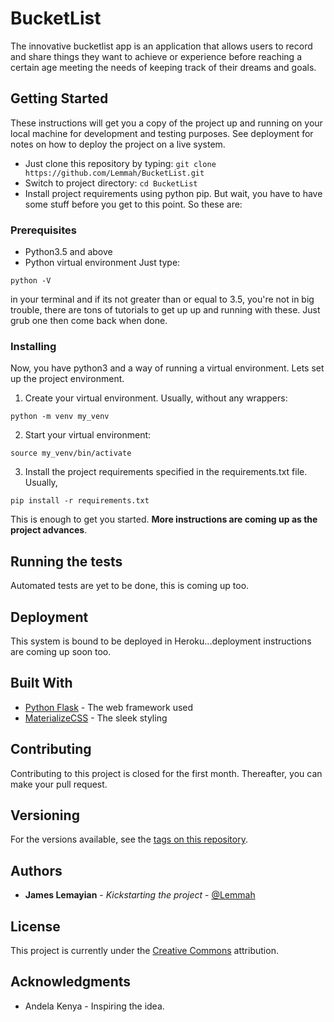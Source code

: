 # BucketList

The innovative bucketlist app is an application that allows users  to record and share things they want to achieve or experience before reaching a certain age meeting the needs of keeping track of their dreams and goals.

## Getting Started

These instructions will get you a copy of the project up and running on your local machine for development and testing purposes. See deployment for notes on how to deploy the project on a live system.
- Just clone this repository by typing: `git clone https://github.com/Lemmah/BucketList.git`
- Switch to project directory: `cd BucketList`
- Install project requirements using python pip. But wait, you have to have some stuff before you get to this point. So these are:

### Prerequisites

- Python3.5 and above
- Python virtual environment
Just type:
```
python -V
```
in your terminal and if its not greater than or equal to 3.5, you're not in big trouble, there are tons of tutorials to get up up and running with these. Just grub one then come back when done.

### Installing

Now, you have python3 and a way of running a virtual environment. Lets set up the project environment.

1. Create your virtual environment. Usually, without any wrappers:
```
python -m venv my_venv
```
2. Start your virtual environment:
```
source my_venv/bin/activate
```
3. Install the project requirements specified in the requirements.txt file. Usually,
```
pip install -r requirements.txt
```

This is enough to get you started.
**More instructions are coming up as the project advances**.

## Running the tests

Automated tests are yet to be done, this is coming up too.


## Deployment

This system is bound to be deployed in Heroku...deployment instructions are coming up soon too.

## Built With

* [Python Flask](https://www.fullstackpython.com/flask.html) - The web framework used
* [MaterializeCSS](https://materializecss.com) - The sleek styling

## Contributing

Contributing to this project is closed for the first month. Thereafter, you can make your pull request.

## Versioning

For the versions available, see the [tags on this repository](https://github.com/lemmah/BucketList/tags). 

## Authors

* **James Lemayian** - *Kickstarting the project* - [@Lemmah](https://github.com/lemmah)


## License

This project is currently under the [Creative Commons](https://creativecommons.org/) attribution.

## Acknowledgments

* Andela Kenya - Inspiring the idea.

